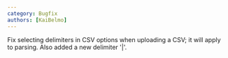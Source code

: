 ```yaml
---
category: Bugfix
authors: [KaiBelmo]
---
```


Fix selecting delimiters in CSV options when uploading a CSV; it will apply to parsing. Also added a new delimiter '|'.